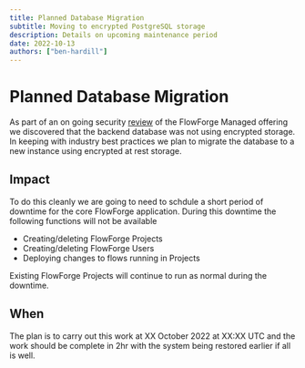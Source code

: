 ```yaml
---
title: Planned Database Migration
subtitle: Moving to encrypted PostgreSQL storage
description: Details on upcoming maintenance period
date: 2022-10-13
authors: ["ben-hardill"]
---
```


# Planned Database Migration

As part of an on going security [review](https://flowforge.com/product/security/#data-at-rest) of the FlowForge Managed offering we discovered that the backend database was not using encrypted storage. In keeping with industry best practices we plan to migrate the database to a new instance using encrypted at rest storage.

## Impact

To do this cleanly we are going to need to schdule a short period of downtime for the core FlowForge application. During this downtime the following functions will not be available

- Creating/deleting FlowForge Projects
- Creating/deleting FlowForge Users
- Deploying changes to flows running in Projects

Existing FlowForge Projects will continue to run as normal during the downtime.

## When

The plan is to carry out this work at XX October 2022 at XX:XX UTC and the work should be complete in 2hr with the system being restored earlier if all is well.
